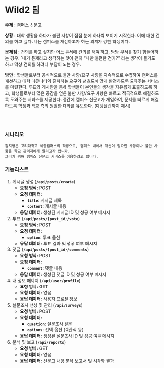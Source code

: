 # Wild2 팀

**주제** : 캠퍼스 신문고

**상황** : 대학 생활을 하다가 불편 사항이 점점 눈에 하나씩 보이기 시작한다. 이에 대한 건의를 하고 싶다. 나는 캠퍼스를 개선하고자 하는 의지가 강한 학생이다.

**문제점** : 건의를 하고 싶지만 어느 부서에 건의를 해야 하고, 담당 부서를 찾기 힘들어하는 경우.
`내가 문제라고 생각하는 것이 괜히 “나만 불편한 건가?” 라는 생각이 들기도 하고 막상 건의를 하려니 부담이 되는 경우.

**방안** : 학생들로부터 공식적으로 불만 사항/요구 사항을 지속적으로 수집하여 캠퍼스를 개선하고 대학 커뮤니티의 진화하는 요구와 선호도에 맞게 발전하도록 도와주는 서비스를 마련한다.
투표와 게시판을 통해 학생들이 본인들의 생각을 자유롭게 표출하도록 하고, 학생들로부터 많은 공감을 얻은 불만 사항/요구 사항은 빠르고 적극적으로 해결하도록 도와주는 서비스를 제공한다.
중간에 캠퍼스 신문고가 개입하여, 문제를 빠르게 해결하도록 학생과 학교 측의 원활한 대화를 유도한다. (미팅플랜까지 제시)

<br><br>

### 시나리오

```
김지영은 고려대학교 세종캠퍼스의 학생으로, 캠퍼스 내에서 개선이 필요한 사항이나 불만 사항을 학교 관리자에게 알리고자 합니다.
그러기 위해 캠퍼스 신문고 서비스를 이용하려고 합니다.
```

### 기능리스트

1. 게시글 생성 (**`/api/posts/create`**)
    - **요청 방식:** POST
    - **요청 데이터:**
        - **`title`**: 게시글 제목
        - **`content`**: 게시글 내용
    - **응답 데이터:** 생성된 게시글 ID 및 성공 여부 메시지
2. 투표 (**`/api/posts/{post_id}/vote`**)
    - **요청 방식:** POST
    - **요청 데이터:**
        - **`option`**: 투표 옵션
    - **응답 데이터:** 투표 결과 및 성공 여부 메시지
3. 댓글 (**`/api/posts/{post_id}/comments`**)
    - **요청 방식:** POST
    - **요청 데이터:**
        - **`comment`**: 댓글 내용
    - **응답 데이터:** 생성된 댓글 ID 및 성공 여부 메시지
4. 내 정보 페이지 (**`/api/user/profile`**)
    - **요청 방식:** GET
    - **요청 데이터:** 없음
    - **응답 데이터:** 사용자 프로필 정보
5. 설문조사 생성 및 관리 (**`/api/surveys`**)
    - **요청 방식:** POST
    - **요청 데이터:**
        - **`question`**: 설문조사 질문
        - **`options`**: 선택 옵션 (객관식 등)
    - **응답 데이터:** 생성된 설문조사 ID 및 성공 여부 메시지
6. 분석 및 보고 (**`/api/reports`**)
    - **요청 방식:** GET
    - **요청 데이터:** 없음
    - **응답 데이터:** 신문고 내용 분석 보고서 및 시각화 결과


